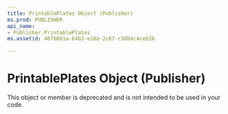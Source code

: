 ```yaml
---
title: PrintablePlates Object (Publisher)
ms.prod: PUBLISHER
api_name:
- Publisher.PrintablePlates
ms.assetid: 40766b1a-64b3-e18a-2c67-c3db4c4ceb26

---
```



# PrintablePlates Object (Publisher)

This object or member is deprecated and is not intended to be used in your code.



